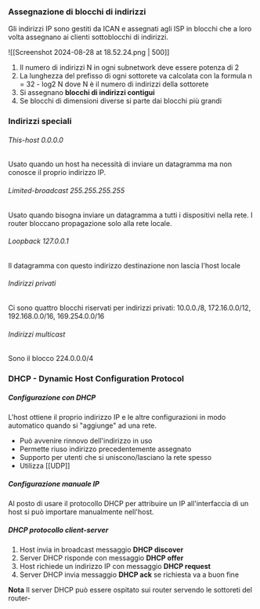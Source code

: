 ### Assegnazione di blocchi di indirizzi

Gli indirizzi IP sono gestiti da ICAN e assegnati agli ISP in blocchi che a loro volta assegnano ai clienti sottoblocchi di indirizzi.

![[Screenshot 2024-08-28 at 18.52.24.png | 500]]

1. Il numero di indirizzi N in ogni subnetwork deve essere potenza di 2
2. La lunghezza del prefisso di ogni sottorete va calcolata con la formula n = 32 - log2 N dove N è il numero di indirizzi della sottorete
3. Si assegnano **blocchi di indirizzi contigui**
4. Se blocchi di dimensioni diverse si parte dai blocchi più grandi

### Indirizzi speciali
###### This-host 0.0.0.0
Usato quando un host ha necessità di inviare un datagramma ma non conosce il proprio indirizzo IP.

###### Limited-broadcast 255.255.255.255
Usato quando bisogna inviare un datagramma a tutti i dispositivi nella rete. I router bloccano propagazione solo alla rete locale.

###### Loopback 127.0.0.1
Il datagramma con questo indirizzo destinazione non lascia l'host locale

###### Indirizzi privati
Ci sono quattro blocchi riservati per indirizzi privati: 10.0.0./8, 172.16.0.0/12, 192.168.0.0/16, 169.254.0.0/16

###### Indirizzi multicast
Sono il blocco 224.0.0.0/4

### DHCP - Dynamic Host Configuration Protocol

##### Configurazione con DHCP
L'host ottiene il proprio indirizzo IP e le altre configurazioni in modo automatico quando si "aggiunge" ad una rete.
- Può avvenire rinnovo dell'indirizzo in uso
- Permette riuso indirizzo precedentemente assegnato
- Supporto per utenti che si uniscono/lasciano la rete spesso
- Utilizza [[UDP]]
##### Configurazione manuale IP
Al posto di usare il protocollo DHCP per attribuire un IP all'interfaccia di un host si può importare manualmente nell'host.

##### DHCP protocollo client-server
1. Host invia in broadcast messaggio **DHCP discover**
2. Server DHCP risponde con messaggio **DHCP offer**
3. Host richiede un indirizzo IP con messaggio **DHCP request**
4. Server DHCP invia messaggio **DHCP ack** se richiesta va a buon fine

**Nota**
Il server DHCP può essere ospitato sui router servendo le sottoreti del router-

